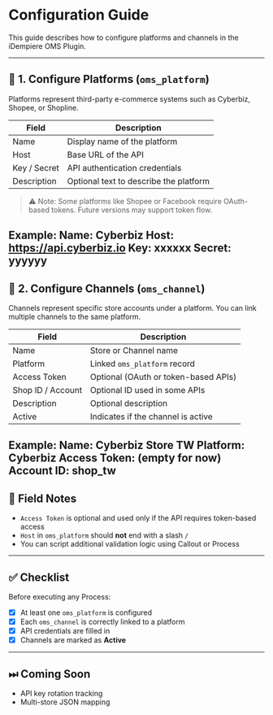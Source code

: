 # Configuration Guide

This guide describes how to configure platforms and channels in the iDempiere OMS Plugin.

---

## 🔧 1. Configure Platforms (`oms_platform`)

Platforms represent third-party e-commerce systems such as Cyberbiz, Shopee, or Shopline.

| Field         | Description                                |
|---------------|--------------------------------------------|
| Name          | Display name of the platform               |
| Host          | Base URL of the API                        |
| Key / Secret  | API authentication credentials             |
| Description   | Optional text to describe the platform     |

> ⚠️ Note: Some platforms like Shopee or Facebook require OAuth-based tokens. Future versions may support token flow.

Example:
Name: Cyberbiz
Host: https://api.cyberbiz.io
Key: xxxxxx
Secret: yyyyyy
---

## 🏪 2. Configure Channels (`oms_channel`)

Channels represent specific store accounts under a platform. You can link multiple channels to the same platform.

| Field              | Description                                 |
|--------------------|---------------------------------------------|
| Name               | Store or Channel name                       |
| Platform           | Linked `oms_platform` record                |
| Access Token       | Optional (OAuth or token-based APIs)        |
| Shop ID / Account  | Optional ID used in some APIs               |
| Description        | Optional description                        |
| Active             | Indicates if the channel is active          |

Example:
Name: Cyberbiz Store TW
Platform: Cyberbiz
Access Token: (empty for now)
Account ID: shop_tw
---

## 📘 Field Notes

- `Access Token` is optional and used only if the API requires token-based access
- `Host` in `oms_platform` should **not** end with a slash `/`
- You can script additional validation logic using Callout or Process

---

## ✅ Checklist

Before executing any Process:

- [x] At least one `oms_platform` is configured
- [x] Each `oms_channel` is correctly linked to a platform
- [x] API credentials are filled in
- [x] Channels are marked as **Active**

---

## ⏭ Coming Soon

- API key rotation tracking
- Multi-store JSON mapping

